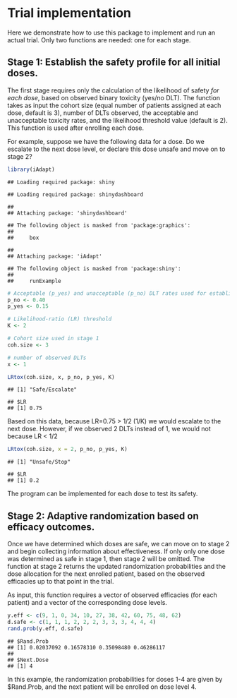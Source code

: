 Trial implementation
================

Here we demonstrate how to use this package to implement and run an
actual trial. Only two functions are needed: one for each stage.

## Stage 1: Establish the safety profile for all initial doses.

The first stage requires only the calculation of the likelihood of
safety *for each dose*, based on observed binary toxicity (yes/no DLT).
The function takes as input the cohort size (equal number of patients
assigned at each dose, default is 3), number of DLTs observed, the
acceptable and unacceptable toxicity rates, and the likelihood threshold
value (default is 2). This function is used after enrolling each dose.

For example, suppose we have the following data for a dose. Do we
escalate to the next dose level, or declare this dose unsafe and move on
to stage 2?

``` r
library(iAdapt)
```

    ## Loading required package: shiny

    ## Loading required package: shinydashboard

    ## 
    ## Attaching package: 'shinydashboard'

    ## The following object is masked from 'package:graphics':
    ## 
    ##     box

    ## 
    ## Attaching package: 'iAdapt'

    ## The following object is masked from 'package:shiny':
    ## 
    ##     runExample

``` r
# Acceptable (p_yes) and unacceptable (p_no) DLT rates used for establishing safety
p_no <- 0.40                                     
p_yes <- 0.15    

# Likelihood-ratio (LR) threshold
K <- 2                                          

# Cohort size used in stage 1
coh.size <- 3 

# number of observed DLTs
x <- 1
```

``` r
LRtox(coh.size, x, p_no, p_yes, K)
```

    ## [1] "Safe/Escalate"

    ## $LR
    ## [1] 0.75

Based on this data, because LR=0.75 \> 1/2 (1/K) we would escalate to
the next dose. However, if we observed 2 DLTs instead of 1, we would not
because LR \< 1/2

``` r
LRtox(coh.size, x = 2, p_no, p_yes, K)
```

    ## [1] "Unsafe/Stop"

    ## $LR
    ## [1] 0.2

The program can be implemented for each dose to test its safety.

## Stage 2: Adaptive randomization based on efficacy outcomes.

Once we have determined which doses are safe, we can move on to stage 2
and begin collecting information about effectiveness. If only only one
dose was determined as safe in stage 1, then stage 2 will be omitted.
The function at stage 2 returns the updated randomization probabilities
and the dose allocation for the next enrolled patient, based on the
observed efficacies up to that point in the trial.

As input, this function requires a vector of observed efficacies (for
each patient) and a vector of the corresponding dose levels.

``` r
y.eff <- c(9, 1, 0, 34, 10, 27, 38, 42, 60, 75, 48, 62)
d.safe <- c(1, 1, 1, 2, 2, 2, 3, 3, 3, 4, 4, 4)
rand.prob(y.eff, d.safe)
```

    ## $Rand.Prob
    ## [1] 0.02037092 0.16578310 0.35098480 0.46286117
    ## 
    ## $Next.Dose
    ## [1] 4

In this example, the randomization probabilities for doses 1-4 are given
by $Rand.Prob, and the next patient will be enrolled on dose level 4.
